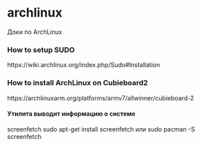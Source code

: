 # archlinux
Доки по ArchLinux

<h3>How to setup SUDO</h3>
https://wiki.archlinux.org/index.php/Sudo#Installation

<h3>How to install ArchLinux on Cubieboard2</h3>
https://archlinuxarm.org/platforms/armv7/allwinner/cubieboard-2

<h4>Утилита выводит информацию о системе</h4>
screenfetch
sudo apt-get install screenfetch или sudo pacman -S screenfetch
